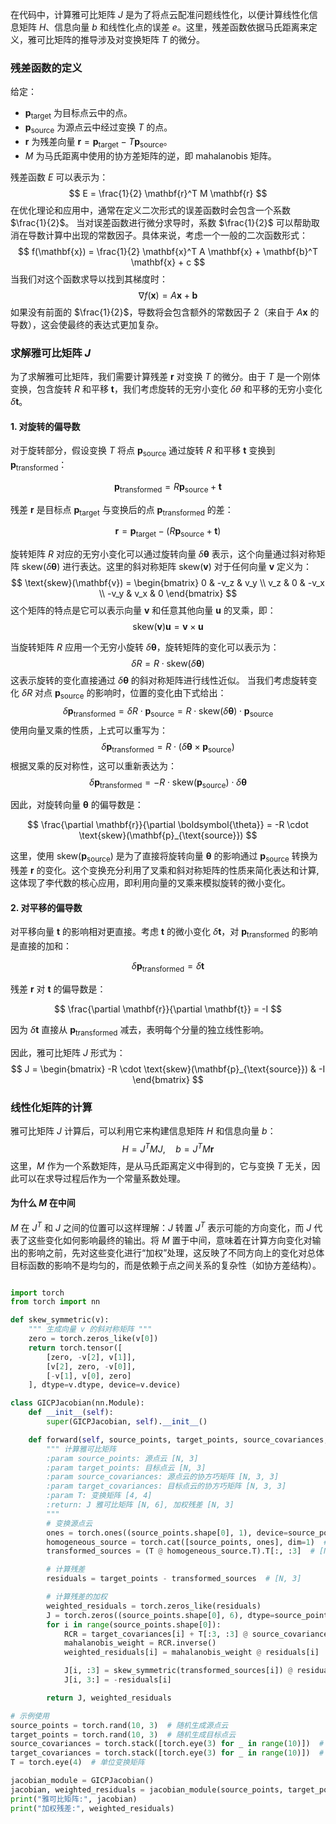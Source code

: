 
在代码中，计算雅可比矩阵 $J$ 是为了将点云配准问题线性化，以便计算线性化信息矩阵 $H$、信息向量 $b$ 和线性化点的误差 $e$。这里，残差函数依据马氏距离来定义，雅可比矩阵的推导涉及对变换矩阵 $T$ 的微分。

### 残差函数的定义

给定：
- $\mathbf{p}_{\text{target}}$ 为目标点云中的点。
- $\mathbf{p}_{\text{source}}$ 为源点云中经过变换 $T$ 的点。
- $\mathbf{r}$ 为残差向量 $\mathbf{r} = \mathbf{p}_{\text{target}} - T \mathbf{p}_{\text{source}}$。
- $M$ 为马氏距离中使用的协方差矩阵的逆，即 $\text{mahalanobis}$ 矩阵。

残差函数 $E$ 可以表示为：
$$
E = \frac{1}{2} \mathbf{r}^T M \mathbf{r}
$$
在优化理论和应用中，通常在定义二次形式的误差函数时会包含一个系数 $\frac{1}{2}$。
当对误差函数进行微分求导时，系数 $\frac{1}{2}$ 可以帮助取消在导数计算中出现的常数因子。具体来说，考虑一个一般的二次函数形式：
$$
f(\mathbf{x}) = \frac{1}{2} \mathbf{x}^T A \mathbf{x} + \mathbf{b}^T \mathbf{x} + c
$$
当我们对这个函数求导以找到其梯度时：
$$
\nabla f(\mathbf{x}) = A \mathbf{x} + \mathbf{b}
$$
如果没有前面的 $\frac{1}{2}$，导数将会包含额外的常数因子 2（来自于 $A \mathbf{x}$ 的导数），这会使最终的表达式更加复杂。

### 求解雅可比矩阵 $J$

为了求解雅可比矩阵，我们需要计算残差 $\mathbf{r}$ 对变换 $T$ 的微分。由于 $T$ 是一个刚体变换，包含旋转 $R$ 和平移 $\mathbf{t}$，我们考虑旋转的无穷小变化 $\delta \theta$ 和平移的无穷小变化 $\delta \mathbf{t}$。


#### 1. 对旋转的偏导数

对于旋转部分，假设变换 $T$ 将点 $\mathbf{p}_{\text{source}}$ 通过旋转 $R$ 和平移 $\mathbf{t}$ 变换到 $\mathbf{p}_{\text{transformed}}$：

$$
\mathbf{p}_{\text{transformed}} = R \mathbf{p}_{\text{source}} + \mathbf{t}
$$

残差 $\mathbf{r}$ 是目标点 $\mathbf{p}_{\text{target}}$ 与变换后的点 $\mathbf{p}_{\text{transformed}}$ 的差：

$$
\mathbf{r} = \mathbf{p}_{\text{target}} - (R \mathbf{p}_{\text{source}} + \mathbf{t})
$$

旋转矩阵 $R$ 对应的无穷小变化可以通过旋转向量 $\delta \boldsymbol{\theta}$ 表示，这个向量通过斜对称矩阵 $\text{skew}(\delta \boldsymbol{\theta})$ 进行表达。这里的斜对称矩阵 $\text{skew}(\mathbf{v})$ 对于任何向量 $\mathbf{v}$ 定义为：
$$
\text{skew}(\mathbf{v}) = \begin{bmatrix}
0 & -v_z & v_y \\
v_z & 0 & -v_x \\
-v_y & v_x & 0
\end{bmatrix}
$$
这个矩阵的特点是它可以表示向量 $\mathbf{v}$ 和任意其他向量 $\mathbf{u}$ 的叉乘，即：
$$
\text{skew}(\mathbf{v}) \mathbf{u} = \mathbf{v} \times \mathbf{u}
$$

当旋转矩阵 $R$ 应用一个无穷小旋转 $\delta \boldsymbol{\theta}$，旋转矩阵的变化可以表示为：
$$
\delta R = R \cdot \text{skew}(\delta \boldsymbol{\theta})
$$
这表示旋转的变化直接通过 $\delta \boldsymbol{\theta}$ 的斜对称矩阵进行线性近似。
当我们考虑旋转变化 $\delta R$ 对点 $\mathbf{p}_{\text{source}}$ 的影响时，位置的变化由下式给出：
$$
\delta \mathbf{p}_{\text{transformed}} = \delta R \cdot \mathbf{p}_{\text{source}} = R \cdot \text{skew}(\delta \boldsymbol{\theta}) \cdot \mathbf{p}_{\text{source}}
$$
使用向量叉乘的性质，上式可以重写为：
$$
\delta \mathbf{p}_{\text{transformed}} = R \cdot (\delta \boldsymbol{\theta} \times \mathbf{p}_{\text{source}})
$$
根据叉乘的反对称性，这可以重新表达为：
$$
\delta \mathbf{p}_{\text{transformed}} = -R \cdot \text{skew}(\mathbf{p}_{\text{source}}) \cdot \delta \boldsymbol{\theta}
$$

因此，对旋转向量 $\boldsymbol{\theta}$ 的偏导数是：

$$
\frac{\partial \mathbf{r}}{\partial \boldsymbol{\theta}} = -R \cdot \text{skew}(\mathbf{p}_{\text{source}})
$$

这里，使用 $\text{skew}(\mathbf{p}_{\text{source}})$ 是为了直接将旋转向量 $\boldsymbol{\theta}$ 的影响通过 $\mathbf{p}_{\text{source}}$ 转换为残差 $\mathbf{r}$ 的变化。这个变换充分利用了叉乘和斜对称矩阵的性质来简化表达和计算,这体现了李代数的核心应用，即利用向量的叉乘来模拟旋转的微小变化。

#### 2. 对平移的偏导数

对平移向量 $\mathbf{t}$ 的影响相对更直接。考虑 $\mathbf{t}$ 的微小变化 $\delta \mathbf{t}$，对 $\mathbf{p}_{\text{transformed}}$ 的影响是直接的加和：

$$
\delta \mathbf{p}_{\text{transformed}} = \delta \mathbf{t}
$$

残差 $\mathbf{r}$ 对 $\mathbf{t}$ 的偏导数是：

$$
\frac{\partial \mathbf{r}}{\partial \mathbf{t}} = -I
$$

因为 $\delta \mathbf{t}$ 直接从 $\mathbf{p}_{\text{transformed}}$ 减去，表明每个分量的独立线性影响。

因此，雅可比矩阵 $J$ 形式为：
$$
J = \begin{bmatrix}
-R \cdot \text{skew}(\mathbf{p}_{\text{source}}) & -I
\end{bmatrix}
$$

### 线性化矩阵的计算

雅可比矩阵 $J$ 计算后，可以利用它来构建信息矩阵 $H$ 和信息向量 $b$：
$$
H = J^T M J, \quad b = J^T M \mathbf{r}
$$
这里，$M$ 作为一个系数矩阵，是从马氏距离定义中得到的，它与变换 $T$ 无关，因此可以在求导过程后作为一个常量系数处理。
#### 为什么 $M$ 在中间

$M$ 在 $J^T$ 和 $J$ 之间的位置可以这样理解：$J$ 转置 $J^T$ 表示可能的方向变化，而 $J$ 代表了这些变化如何影响最终的输出。将 $M$ 置于中间，意味着在计算方向变化对输出的影响之前，先对这些变化进行“加权”处理，这反映了不同方向上的变化对总体目标函数的影响不是均匀的，而是依赖于点之间关系的复杂性（如协方差结构）。





```python

import torch
from torch import nn

def skew_symmetric(v):
    """ 生成向量 v 的斜对称矩阵 """
    zero = torch.zeros_like(v[0])
    return torch.tensor([
        [zero, -v[2], v[1]],
        [v[2], zero, -v[0]],
        [-v[1], v[0], zero]
    ], dtype=v.dtype, device=v.device)

class GICPJacobian(nn.Module):
    def __init__(self):
        super(GICPJacobian, self).__init__()

    def forward(self, source_points, target_points, source_covariances, target_covariances, T):
        """ 计算雅可比矩阵
        :param source_points: 源点云 [N, 3]
        :param target_points: 目标点云 [N, 3]
        :param source_covariances: 源点云的协方巧矩阵 [N, 3, 3]
        :param target_covariances: 目标点云的协方巧矩阵 [N, 3, 3]
        :param T: 变换矩阵 [4, 4]
        :return: J 雅可比矩阵 [N, 6], 加权残差 [N, 3]
        """
        # 变换源点云
        ones = torch.ones((source_points.shape[0], 1), device=source_points.device, dtype=source_points.dtype)
        homogeneous_source = torch.cat([source_points, ones], dim=1)  # [N, 4]
        transformed_sources = (T @ homogeneous_source.T).T[:, :3]  # [N, 3]

        # 计算残差
        residuals = target_points - transformed_sources  # [N, 3]

        # 计算残差的加权
        weighted_residuals = torch.zeros_like(residuals)
        J = torch.zeros((source_points.shape[0], 6), dtype=source_points.dtype, device=source_points.device)
        for i in range(source_points.shape[0]):
            RCR = target_covariances[i] + T[:3, :3] @ source_covariances[i] @ T[:3, :3].T
            mahalanobis_weight = RCR.inverse()
            weighted_residuals[i] = mahalanobis_weight @ residuals[i]

            J[i, :3] = skew_symmetric(transformed_sources[i]) @ residuals[i]
            J[i, 3:] = -residuals[i]

        return J, weighted_residuals

# 示例使用
source_points = torch.rand(10, 3)  # 随机生成源点云
target_points = torch.rand(10, 3)  # 随机生成目标点云
source_covariances = torch.stack([torch.eye(3) for _ in range(10)])  # 源点协方巧矩阵
target_covariances = torch.stack([torch.eye(3) for _ in range(10)])  # 目标点协方巧矩阵
T = torch.eye(4)  # 单位变换矩阵

jacobian_module = GICPJacobian()
jacobian, weighted_residuals = jacobian_module(source_points, target_points, source_covariances, target_covariances, T)
print("雅可比矩阵:", jacobian)
print("加权残差:", weighted_residuals)
```

